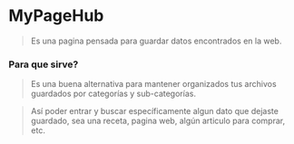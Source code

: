 # MyPageHub

> Es una pagina pensada para guardar datos encontrados en la web.

### Para que sirve?

> Es una buena alternativa para mantener organizados tus archivos guardados por categorías y sub-categorías. 

> Así poder entrar y buscar específicamente algun dato que dejaste guardado, sea una receta, pagina web, algún articulo para comprar, etc.